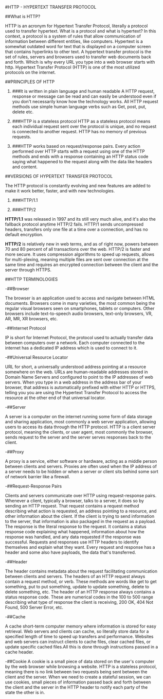#HTTP - HYPERTEXT TRANSFER PROTOCOL

##What is HTTP? 


HTTP is an acronym for Hypertext Transfer Protocol, literally a protocol used to transfer hypertext. What is a protocol and what is hypertext? In this context, a protocol is a system of rules that allow communication of information between different entities, like computers. Hypertext is a somewhat outdated word for text that is displayed on a computer screen that contains hyperlinks to other text. A hypertext transfer protocol is the set of rules, servers and browsers used to transfer web documents back and forth. Which is why every URL you type into a web browser starts with http. Hypertext Transfer Protocol (HTTP) is one of the most utilized protocols on the internet.

##PRINCIPLES OF HTTP

1. ###It is written in plain language and human readable
A HTTP request, response or message can be read and can easily be understood even if you don't necessarily know how the technology works. All HTTP request methods use simple human language verbs such as Get, post, put, delete etc.

2. ###HTTP is a stateless protocol
HTTP as a stateless protocol means each individual request sent over the protocol is unique, and no request is connected to another request. HTTP has no memory of previous requests.

3. ###HTTP works based on request/response pairs. 
Every action performed over HTTP starts with a request using one of the HTTP methods and ends with a response containing an HTTP status code saying what happened to the request along with the data like headers and content.

##VERSIONS OF HYPERTEXT TRANSFER PROTOCOL

The HTTP protocol is constantly evolving and new features are added to make it work better, faster, and with new technologies.

1. ###HTTP/1.1

2. ###HTTP/2


**HTTP/1.1** was released in 1997 and its still very much alive, and it's also the fallback protocol anytime HTTP/2 fails. HTTP/1 sends uncompressed headers, transfers only one file at a time over a connection, and has no default encryption.
 
**HTTP/2** is relatively new in web terms, and as of right now, powers between 70 and 80 percent of all transactions over the web. HTTP/2 is faster and more secure. It uses compression algorithms to speed up requests, allows for multi-plexing, meaning multiple files are sent over connection at the same time and requires an encrypted connection between the client and the server through HTTPS.

##HTTP TERMINOLOGIES

-##Browser

The browser is an application used to access and navigate between HTML documents. Browsers come in many varieties, the most common being the regular visual browsers seen on smartphones, tablets or computers. Other browsers include text-to-speech audio browsers, text-only browsers, VR, AR, MR, XR browsers, etc.

-##Internet Protocol

IP is short for Internet Protocol, the protocol used to actually transfer data between computers over a network. Each computer connected to the internet has a dedicated IP address which is used to connect to it. 

-##Universal Resource Locator

URL for short, a universally understood address pointing at a resource somewhere on the web. URLs are human-readable addresses stored in Domain Name Servers and configured to point to the IP addresses of web servers. When you type in a web address in the address bar of your browser, that address is automatically prefixed with either HTTP or HTTPS, telling you you are using the Hypertext Transfer Protocol to access the resource at the other end of that universal locator.

-##Server

A server is a computer on the internet running some form of data storage and sharing application, most commonly a web server application, allowing users to access its data through the HTTP protocol. HTTP is a client server protocol, meaning the clients, or user agent, most commonly the browser, sends request to the server and the server serves responses back to the client. 

-##Proxy

A proxy is a service, either software or hardware, acting as a middle person between clients and servers. Proxies are often used when the IP address of a server needs to be hidden or when a server or client sits behind some sort of network barrier like a firewall. 


-##Request-Response Pairs

Clients and servers communicate over HTTP using request-response pairs. Whenever a client, typically a browser, talks to a server, it does so by sending an HTTP request. That request contains a request method describing what action is requested, an address pointing to a resource, and other information about the client. If the client is trying to send information to the server, that information is also packaged in the request as a payload. The response is the literal response to the request. It contains a status response code explaining what happened, information about how the response was handled, and any data requested if the response was successful. Requests and responses use HTTP headers to identify themselves and explain what they want. Every request and response has a header and some also have payloads, the data that's transferred.

-##Header

The header contains metadata about the request facilitating communication between clients and servers. The headers of an HTTP request always contain a request method, or verb. These methods are words like get to get something, put to put something, update to update something, delete to delete something, etc. The header of an HTTP response always contains a status response code. These are numerical codes in the 100 to 500 range describing what type of response the client is receiving, 200 OK, 404 Not Found, 500 Server Error, etc.

-##Cache

A cache short-term computer memory where information is stored for easy retrieval. Web servers and clients can cache, so literally store data for a specified length of time to speed up transfers and performance. Websites and web servers can instruct clients to cache files, clear cached files, or update specific cached files.All this is done through instructions passed in a cache header. 

-##Cookie
A cookie is a small piece of data stored on the user's computer by the web browser while browsing a website. HTTP is a stateless protocol, meaning there is no link between two requests being sent between the client and the server. When we need to create a stateful session, we can use cookies, small pieces of information passed back and forth between the client and the server in the HTTP header to notify each party of the state the other is in.